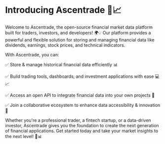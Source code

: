 # Introducing Ascentrade 🚀📈

Welcome to Ascentrade, the open-source financial market data platform built for traders, investors, and developers! 🌍💡 Our platform provides a powerful and flexible solution for storing and managing financial data like dividends, earnings, stock prices, and technical indicators.

With Ascentrade, you can:

✅ Store & manage historical financial data efficiently 📊

✅ Build trading tools, dashboards, and investment applications with ease 💻📈

✅ Access an open API to integrate financial data into your own projects 🔗

✅ Join a collaborative ecosystem to enhance data accessibility & innovation 🤝

Whether you're a professional trader, a fintech startup, or a data-driven investor, Ascentrade gives you the foundation to create the next generation of financial applications. Get started today and take your market insights to the next level! 🚀📊